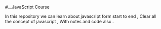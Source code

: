 #__JavaScript Course

In this repository we can learn about javascript form start to end ,
Clear all the concept of javascript ,
With notes and code also .
